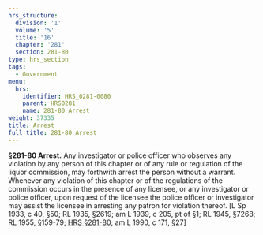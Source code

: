 ```yaml
---
hrs_structure:
  division: '1'
  volume: '5'
  title: '16'
  chapter: '281'
  section: 281-80
type: hrs_section
tags:
  - Government
menu:
  hrs:
    identifier: HRS_0281-0080
    parent: HRS0281
    name: 281-80 Arrest
weight: 37335
title: Arrest
full_title: 281-80 Arrest
---
```

**§281-80 Arrest.** Any investigator or police officer who observes any violation by any person of this chapter or of any rule or regulation of the liquor commission, may forthwith arrest the person without a warrant. Whenever any violation of this chapter or of the regulations of the commission occurs in the presence of any licensee, or any investigator or police officer, upon request of the licensee the police officer or investigator may assist the licensee in arresting any patron for violation thereof. [L Sp 1933, c 40, §50; RL 1935, §2619; am L 1939, c 205, pt of §1; RL 1945, §7268; RL 1955, §159-79; [HRS §281-80](/title-16/chapter-281/section-281-80/); am L 1990, c 171, §27]